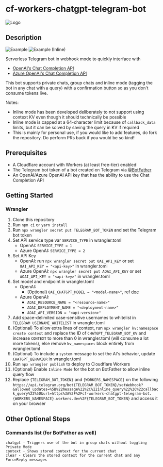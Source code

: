 # cf-workers-chatgpt-telegram-bot
![Logo](cf-workers-chatgpt-telegram-bot.png)

## Description
![Example](example.png) ![Example (Inline)](example-inline.png)

Serverless Telegram bot in webhook mode to quickly interface with 
* [OpenAI's Chat Completion API](https://platform.openai.com/docs/guides/chat)
* [Azure OpenAI's Chat Completion API](https://learn.microsoft.com/en-us/azure/cognitive-services/openai/chatgpt-quickstart?tabs=command-line&pivots=rest-api#retrieve-key-and-endpoint)

This bot supports private chats, group chats and inline mode (tagging the bot in any chat with a query) with a confirmation button so as you don't consume tokens live.

Notes:
- Inline mode has been developed deliberately to not support using context KV even though it should technically be possible
- Inline mode is capped at a 64-character limit because of `callback_data` limits, but it can be solved by saving the query in KV if required
- This is mainly for personal use, if you would like to add features, do fork the repository. Do perform PRs back if you would be so kind!

## Prerequisites
- A Cloudflare account with Workers (at least free-tier) enabled
- The Telegram bot token of a bot created on Telegram via [@BotFather](https://t.me/BotFather)
- An OpenAI/Azure OpenAI API key that has the ability to use the Chat Completion API

## Getting Started
### Wrangler
1. Clone this repository
2. Run `npm ci` or `yarn install`
3. Run `npx wrangler secret put TELEGRAM_BOT_TOKEN` and set the Telegram bot token
4. Set API service type var `SERVICE_TYPE` in wrangler.toml
    - OpenAI: `SERVICE_TYPE = 1`
    - Azure OpenAI: `SERVICE_TYPE = 2`
5. Set API Key
    - OpenAI: run `npx wrangler secret put OAI_API_KEY` or set `OAI_API_KEY = "<api-key>"` in wrangler.toml
    - Azure OpenAI: `npx wrangler secret put AOAI_API_KEY` or set `AOAI_API_KEY = "<api-key>"` in wrangler.toml
6. Set model and endpoint in wrangler.toml
    - OpenAI: 
        - (Optional) `OAI_CHATGPT_MODEL = "<model-name>"`, ref [doc](https://platform.openai.com/docs/api-reference/chat/create#chat/create-model)
    - Azure OpenAI:
        - `AOAI_RESOURCE_NAME = "<resource-name>"`
        - `AOAI_DEPLOYMENT_NAME = "<deployment-name>"`
        - `AOAI_API_VERSION = "<api-version>"`
7. Add space-delimited case-sensitive usernames to whitelist in `TELEGRAM_USERNAME_WHITELIST` in wrangler.toml
8. (Optional) To allow extra lines of context, run `npx wrangler kv:namespace create context` and replace the ID of `CHATGPT_TELEGRAM_BOT_KV` and increase `CONTEXT` to more than 0 in wrangler.toml (will consume a lot more tokens), else remove `kv_namespaces` block entirely from wrangler.toml
9. (Optional) To include a `system` message to set the AI's behavior, update `CHATGPT_BEHAVIOR` in wrangler.toml
10. Run `npx wrangler publish` to deploy to Cloudflare Workers
11. (Optional) Enable `Inline Mode` for the bot on BotFather to allow inline query flow
12. Replace `{TELEGRAM_BOT_TOKEN}` and `{WORKERS_NAMESPACE}` on the following `https://api.telegram.org/bot{TELEGRAM_BOT_TOKEN}/setWebhook?&allowed_updates=%5B%22message%22%2C%22inline_query%22%2C%22callback_query%22%5D&url=https%3A%2F%2Fcf-workers-chatgpt-telegram-bot.{WORKERS_NAMESPACE}.workers.dev%2F{TELEGRAM_BOT_TOKEN}` and access it on your browser

## Other Optional Steps
### Commands list (for BotFather as well)
```
chatgpt - Triggers use of the bot in group chats without toggling Private Mode
context - Shows stored context for the current chat
clear - Clears the stored context for the current chat and any ForceReply messages
```
